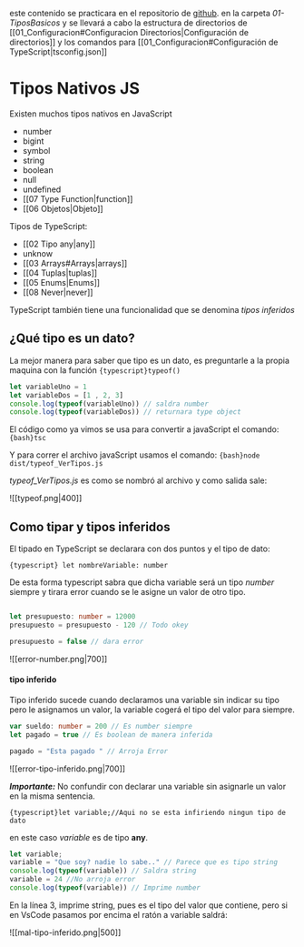 este contenido se practicara en el repositorio de [github](https://github.com/santiagoieshna/TypeScriptPRacticando). en la carpeta 
*01-TiposBasicos* y se llevará a cabo la estructura de directorios de [[01_Configuracion#Configuracion Directorios|Configuración de directorios]] y los comandos para [[01_Configuracion#Configuración de TypeScript|tsconfig.json]] 
# Tipos Nativos JS

Existen muchos tipos nativos en JavaScript 

- number
- bigint
- symbol
- string 
- boolean
- null
- undefined
- [[07 Type Function|function]] 
- [[06 Objetos|Objeto]]

Tipos de TypeScript:

- [[02 Tipo any|any]]
- unknow
- [[03 Arrays#Arrays|arrays]]
- [[04 Tuplas|tuplas]]
- [[05 Enums|Enums]]
- [[08 Never|never]]

TypeScript también tiene una funcionalidad que se denomina *tipos inferidos*

## ¿Qué tipo es un dato?

La mejor manera para saber que tipo es un dato, es preguntarle a la propia maquina con la función `{typescript}typeof()`

````typescript  title="Funcion typeof()"
let variableUno = 1 
let variableDos = [1 , 2, 3]
console.log(typeof(variableUno)) // saldra number
console.log(typeof(variableDos)) // returnara type object
````

El código como ya vimos se usa para convertir a javaScript el comando:
`{bash}tsc                                                                `

Y para correr el archivo javaScript usamos el comando:
`{bash}node dist/typeof_VerTipos.js                                       `

*typeof_VerTipos.js* es como se nombró al archivo y como salida sale:

![[typeof.png|400]]

## Como tipar y tipos inferidos

El tipado en TypeScript se declarara con dos puntos y el tipo de dato:

`{typescript} let nombreVariable: number                                        `

De esta forma typescript sabra que dicha variable será un tipo *number* siempre y tirara error cuando se le asigne un valor de otro tipo.

````typescript hl:5 title="Tipar variable"

let presupuesto: number = 12000
presupuesto = presupuesto - 120 // Todo okey

presupuesto = false // dara error
````

![[error-number.png|700]]

#### tipo inferido

Tipo inferido sucede cuando declaramos una variable sin indicar su tipo pero le asignamos un valor, la variable cogerá el tipo del valor para siempre.

````typescript hl:4 title="Tipo inferido"
var sueldo: number = 200 // Es number siempre
let pagado = true // Es boolean de manera inferida

pagado = "Esta pagado " // Arroja Error
````

![[error-tipo-inferido.png|700]]

***Importante:*** No confundir con declarar una variable sin asignarle un valor en la misma sentencia.

`{typescript}let variable;//Aqui no se esta infiriendo ningun tipo de dato      `

en este caso  *variable* es de tipo **any**.

```typescript title="Mal tipo inferido"
let variable;
variable = "Que soy? nadie lo sabe.." // Parece que es tipo string
console.log(typeof(variable)) // Saldra string
variable = 24 //No arroja error
console.log(typeof(variable)) // Imprime number
```

En la línea 3, imprime string, pues es el tipo del valor que contiene, pero si en VsCode pasamos por encima el ratón a variable saldrá:

![[mal-tipo-inferido.png|500]]
